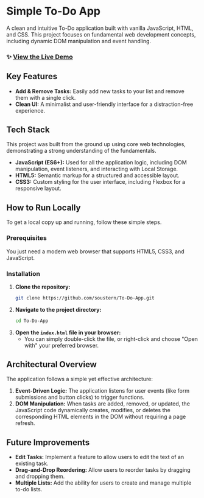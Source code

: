 # Simple To-Do App

A clean and intuitive To-Do application built with vanilla JavaScript, HTML, and CSS. This project focuses on fundamental web development concepts, including dynamic DOM manipulation and event handling.
### ✨ [View the Live Demo](https://soustern.github.io/To-Do-App/)

## Key Features

*   **Add & Remove Tasks:** Easily add new tasks to your list and remove them with a single click.
*   **Clean UI:** A minimalist and user-friendly interface for a distraction-free experience.
  
## Tech Stack

This project was built from the ground up using core web technologies, demonstrating a strong understanding of the fundamentals.

*   **JavaScript (ES6+):** Used for all the application logic, including DOM manipulation, event listeners, and interacting with Local Storage.
*   **HTML5:** Semantic markup for a structured and accessible layout.
*   **CSS3:** Custom styling for the user interface, including Flexbox for a responsive layout.

## How to Run Locally

To get a local copy up and running, follow these simple steps.

### Prerequisites

You just need a modern web browser that supports HTML5, CSS3, and JavaScript.

### Installation

1.  **Clone the repository:**
    ```sh
    git clone https://github.com/soustern/To-Do-App.git
    ```
2.  **Navigate to the project directory:**
    ```sh
    cd To-Do-App
    ```
3.  **Open the `index.html` file in your browser:**
    *   You can simply double-click the file, or right-click and choose "Open with" your preferred browser.

## Architectural Overview

The application follows a simple yet effective architecture:

1.  **Event-Driven Logic:** The application listens for user events (like form submissions and button clicks) to trigger functions.
2.  **DOM Manipulation:** When tasks are added, removed, or updated, the JavaScript code dynamically creates, modifies, or deletes the corresponding HTML elements in the DOM without requiring a page refresh.

## Future Improvements

*   **Edit Tasks:** Implement a feature to allow users to edit the text of an existing task.
*   **Drag-and-Drop Reordering:** Allow users to reorder tasks by dragging and dropping them.
*   **Multiple Lists:** Add the ability for users to create and manage multiple to-do lists.
